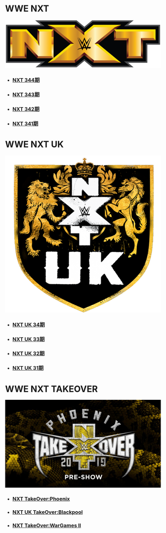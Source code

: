 # WWE NXT
![](nxtlogo.jpg)

- ### [NXT 344期](NXT/2019/NXT-344/readme.md)
- ### [NXT 343期](NXT/2019/NXT-343/readme.md)
- ### [NXT 342期](NXT/2019/NXT-342/readme.md)
- ### [NXT 341期](NXT/2019/NXT-341/readme.md)


# WWE NXT UK
![](nxtuklogo.jpg)

- ### [NXT UK 34期](NXT-UK/2019/NXT-UK-34/readme.md)
- ### [NXT UK 33期](NXT-UK/2019/NXT-UK-33/readme.md)
- ### [NXT UK 32期](NXT-UK/2019/NXT-UK-32/readme.md)
- ### [NXT UK 31期](NXT-UK/2019/NXT-UK-31/readme.md)


# WWE NXT TAKEOVER
![](takeover.jpg)

- ### [NXT TakeOver:Phoenix](NXT-TakeOver/2019/TakeOver-Phoenix/readme.md)
- ### [NXT UK TakeOver:Blackpool](NXT-TakeOver/2019/TakeOver-Blackpool/readme.md)
- ### [NXT TakeOver:WarGames II](NXT-TakeOver/2018/TakeOver-WarGamesII/readme.md)